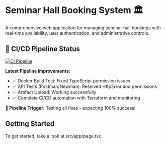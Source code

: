 # Seminar Hall Booking System 🏛️

A comprehensive web application for managing seminar hall bookings with real-time availability, user authentication, and administrative controls.

## 🚀 CI/CD Pipeline Status
[![CI Pipeline](https://github.com/aryantkumar1/seminar-hall-booking/actions/workflows/ci.yml/badge.svg)](https://github.com/aryantkumar1/seminar-hall-booking/actions/workflows/ci.yml)

**Latest Pipeline Improvements:**
- ✅ Docker Build Test: Fixed TypeScript permission issues
- ✅ API Tests (Postman/Newman): Resolved HttpError and permissions
- ✅ Artifact Upload: Working successfully
- ✅ Complete CI/CD automation with Terraform and monitoring

**🎯 Pipeline Trigger:** Testing all fixes - expecting 100% success!

## Getting Started

To get started, take a look at src/app/page.tsx.
